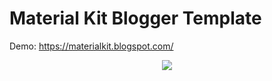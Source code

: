 # Material Kit Blogger Template

Demo: https://materialkit.blogspot.com/

<p align="center">
  <img src="https://skiddow.github.io/Materil-Kit-Blogger-Template/Capture.JPG">
</p>
